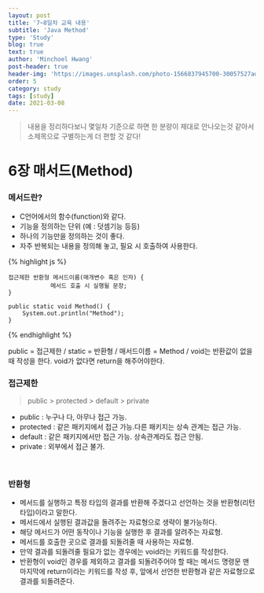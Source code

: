 ```yaml
---
layout: post
title: '7~8일차 교육 내용'
subtitle: 'Java Method'
type: 'Study'
blog: true
text: true
author: 'Minchoel Hwang'
post-header: true
header-img: 'https://images.unsplash.com/photo-1566837945700-30057527ade0?ixid=MXwxMjA3fDB8MHxwaG90by1wYWdlfHx8fGVufDB8fHw%3D&ixlib=rb-1.2.1&auto=format&fit=crop&w=1350&q=80'
order: 5
category: study
tags: [study]
date: 2021-03-08
---
```


> 내용을 정리하다보니 몇일차 기준으로 하면 한 분량이 제대로 안나오는것 같아서 소제목으로 구별하는게 더 편할 것 같다!

# 6장 매서드(Method)

### 메서드란?

- C언어에서의 함수(function)와 같다.
- 기능을 정의하는 단위 (예 : 덧셈기능 등등)
- 하나의 기능만을 정의하는 것이 좋다.
- 자주 반복되는 내용을 정의해 놓고, 필요 시 호출하여 사용한다.

{% highlight js %}

    접근제한 반환형 메서드이름(매개변수 혹은 인자) {
    			메서드 호출 시 실행될 문장;
    }

    public static void Method() {
    	System.out.println("Method");
    }

{% endhighlight %}

<figcaption>public = 접근제한 / static = 반환형 / 매서드이름 = Method / void는 반환값이 없을 때 작성을 한다. void가 없다면 return을 해주어야한다.</figcaption>

### 접근제한

> public > protected > default > private

- public : 누구나 다, 아무나 접근 가능.
- protected : 같은 패키지에서 접근 가능.다른 패키지는 상속 관계는 접근 가능.
- default : 같은 패키지에서만 접근 가능. 상속관계라도 접근 안됨.
- private : 외부에서 접근 불가.

<br/>

### 반환형

- 메서드를 실행하고 특정 타입의 결과를 반환해 주겠다고 선언하는 것을 반환형(리턴타입)이라고 말한다.
- 메서드에서 실행된 결과값을 돌려주는 자료형으로 생략이 불가능하다.
- 해당 메서드가 어떤 동작이나 기능을 실행한 후 결과를 알려주는 자료형.
- 메서드를 호출한 곳으로 결과를 되돌려줄 때 사용하는 자료형.
- 만약 결과를 되돌려줄 필요가 없는 경우에는 void라는 키워드를 작성한다.
- 반환형이 void인 경우를 제외하고 결과를 되돌려주어야 할 때는 메서드 명령문 맨 마지막에 return이라는 키워드를 작성 후, 앞에서 선언한 반환형과 같은 자료형으로 결과를 되돌려준다.
